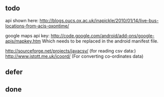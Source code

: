 ## todo

api shown here: http://blogs.oucs.ox.ac.uk/inapickle/2010/01/14/live-bus-locations-from-acis-oxontime/

google maps api key: http://code.google.com/android/add-ons/google-apis/mapkey.htm Which needs to be replaced in the android manifest file.

http://sourceforge.net/projects/javacsv/ (for reading csv data:)
http://www.jstott.me.uk/jcoord/ (For converting co-ordinates data)

## defer



## done